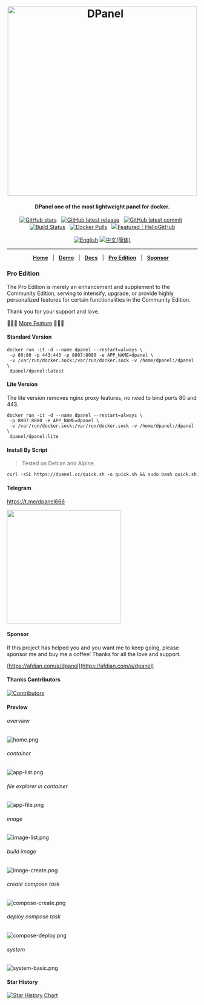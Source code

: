 <h1 align="center">
<img src="https://cdn.w7.cc/dpanel/dpanel-logo.png" alt="DPanel" width="500" />
</h1>
<h4 align="center"> DPanel one of the most lightweight panel for docker. </h4>

<div align="center">

[![GitHub stars](https://img.shields.io/github/stars/donknap/dpanel.svg)](https://github.com/donknap/dpanel) &nbsp;
[![GitHub latest release](https://img.shields.io/github/v/release/donknap/dpanel)](https://github.com/donknap/dpanel/releases) &nbsp;
[![GitHub latest commit](https://img.shields.io/github/last-commit/donknap/dpanel.svg)](https://github.com/donknap/dpanel/commits/master/) &nbsp;
[![Build Status](https://github.com/donknap/dpanel/actions/workflows/release.yml/badge.svg)](https://github.com/donknap/dpanel/actions) &nbsp;
[![Docker Pulls](https://img.shields.io/docker/pulls/dpanel/dpanel)](https://hub.docker.com/r/dpanel/dpanel/tags) &nbsp;
<a href="https://hellogithub.com/repository/c69089b776704985b989f98626de977a" target="_blank"><img src="https://abroad.hellogithub.com/v1/widgets/recommend.svg?rid=c69089b776704985b989f98626de977a&claim_uid=ekhLfDOxR5U0mVw&theme=small" alt="Featured｜HelloGitHub" /></a>

<p align="center">
  <a href="/README_EN.md"><img alt="English" src="https://img.shields.io/badge/English-d9d9d9"></a>
  <a href="/README.md"><img alt="中文(简体)" src="https://img.shields.io/badge/中文(简体)-d9d9d9"></a>
</p>

------------------------------

[**Home**](https://dpanel.cc/) &nbsp; |
&nbsp; [**Demo**](https://dpanel.park1991.com/) &nbsp; |
&nbsp; [**Docs**](https://dpanel.cc/#/en-us/README) &nbsp; |
&nbsp; [**Pro Edition**](https://dpanel.cc/#/zh-cn/manual/pro) &nbsp; |
&nbsp; [**Sponsor**](https://afdian.com/a/dpanel) &nbsp;

</div>

### Pro Edition

The Pro Edition is merely an enhancement and supplement to the Community Edition, serving to intensify, upgrade, or provide highly personalized features for certain functionalities in the Community Edition.

Thank you for your support and love. 

🚀🚀🚀 [More Feature](https://dpanel.cc/#/zh-cn/manual/pro?id=%e4%bb%b7%e6%a0%bc%e5%8f%8a%e5%8a%9f%e8%83%bd) 🚀🚀🚀

#### Standard Version

```
docker run -it -d --name dpanel --restart=always \
 -p 80:80 -p 443:443 -p 8807:8080 -e APP_NAME=dpanel \
 -v /var/run/docker.sock:/var/run/docker.sock -v /home/dpanel:/dpanel \
 dpanel/dpanel:latest 
```

#### Lite Version

The lite version removes nginx proxy features, no need to bind ports 80 and 443.

```
docker run -it -d --name dpanel --restart=always \
 -p 8807:8080 -e APP_NAME=dpanel \
 -v /var/run/docker.sock:/var/run/docker.sock -v /home/dpanel:/dpanel \
 dpanel/dpanel:lite
```

#### Install By Script 

> Tested on Debian and Alpine.

```
curl -sSL https://dpanel.cc/quick.sh -o quick.sh && sudo bash quick.sh
```

#### Telegram 

https://t.me/dpanel666

<img src="https://github.com/donknap/dpanel-docs/blob/master/storage/image/telegram.png?raw=true" width="300" />

#### Sponsor

If this project has helped you and you want me to keep going, please sponsor me and buy me a coffee! Thanks for all the love and support.

[https://afdian.com/a/dpanel](https://afdian.com/a/dpanel)

#### Thanks Contributors

[![Contributors](https://contrib.rocks/image?repo=donknap/dpanel)](https://github.com/donknap/dpanel/graphs/contributors)

#### Preview

###### overview
![home.png](https://raw.githubusercontent.com/donknap/dpanel-docs/master/storage/image/home-en.png)
###### container
![app-list.png](https://raw.githubusercontent.com/donknap/dpanel-docs/master/storage/image/app-list-en.png)
###### file explorer in container
![app-file.png](https://raw.githubusercontent.com/donknap/dpanel-docs/master/storage/image/app-file-en.png)
###### image
![image-list.png](https://raw.githubusercontent.com/donknap/dpanel-docs/master/storage/image/image-list-en.png)
###### build image
![image-create.png](https://raw.githubusercontent.com/donknap/dpanel-docs/master/storage/image/image-create-en.png)
###### create compose task
![compose-create.png](https://raw.githubusercontent.com/donknap/dpanel-docs/master/storage/image/compose-create-en.png)
###### deploy compose task
![compose-deploy.png](https://raw.githubusercontent.com/donknap/dpanel-docs/master/storage/image/compose-deploy-en.png)
###### system
![system-basic.png](https://raw.githubusercontent.com/donknap/dpanel-docs/master/storage/image/system-basic-en.png)

#### Star History
[![Star History Chart](https://api.star-history.com/svg?repos=donknap/dpanel&type=Timeline)](https://star-history.com/#donknap/dpanel&Timeline)
